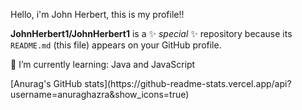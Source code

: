 Hello, i'm John Herbert, this is my profile!!

**JohnHerbert1/JohnHerbert1** is a ✨ _special_ ✨ repository because its `README.md` (this file) appears on your GitHub profile.

🌱 I’m currently learning: Java and JavaScript

<divi>
  [Anurag's GitHub stats](https://github-readme-stats.vercel.app/api?username=anuraghazra&show_icons=true)
</divi>
